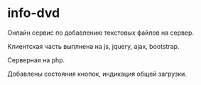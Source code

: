 # info-dvd

Онлайн сервис по добавлению текстовых файлов на сервер. 

Клиентская часть выплнена на js, jquery, ajax, bootstrap.

Серверная на php. 

Добавлены состояния кнопок, индикация общей загрузки.
